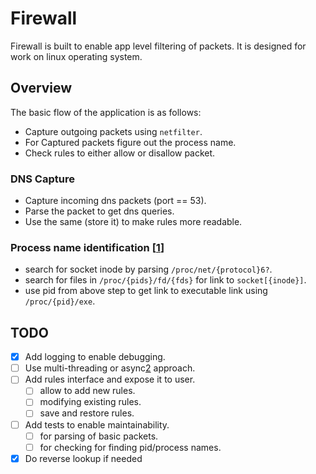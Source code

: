 # Firewall

Firewall is built to enable app level filtering of packets.
It is designed for work on linux operating system.

## Overview

The basic flow of the application is as follows:

- Capture outgoing packets using `netfilter`.
- For Captured packets figure out the process name.
- Check rules to either allow or disallow packet.

### DNS Capture

- Capture incoming dns packets (port == 53).
- Parse the packet to get dns queries.
- Use the same (store it) to make rules more readable.

### Process name identification [[1]]

- search for socket inode by parsing `/proc/net/{protocol}6?`.
- search for files in `/proc/{pids}/fd/{fds}` for link to `socket[{inode}]`.
- use pid from above step to get link to executable link using `/proc/{pid}/exe`.

## TODO

- [x] Add logging to enable debugging.
- [ ] Use multi-threading or async[2] approach.
- [ ] Add rules interface and expose it to user.
  - [ ] allow to add new rules.
  - [ ] modifying existing rules.
  - [ ] save and restore rules.
- [ ] Add tests to enable maintainability.
  - [ ] for parsing of basic packets.
  - [ ] for checking for finding pid/process names.
- [X] Do reverse lookup if needed

[1]: https://superuser.com/a/34784 "so: how to get pid for socket"
[2]: https://web.archive.org/web/20210205020030/https://www.zupzup.org/epoll-with-rust/index.html "Epoll in rust"
